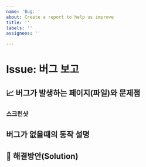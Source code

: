 ```yaml
---
name: 'Bug: '
about: Create a report to help us improve
title: ''
labels: ''
assignees: ''

---
```


# Issue: 버그 보고

## 📈 버그가 발생하는 페이지(파일)와 문제점
<!-- 가능하다면 에러메세지와 몇번째 파일에서 에러가 발생했는지 기술해주세요. (에러코드 복붙해도됨) -->

### 스크린샷
<!-- 가능하다면 스크린샷도 추가해주세요 github issue는 drag and drop을 지원합니다. -->

## 버그가 없을때의 동작 설명
<!-- 본인이 구현한 기능이 아니라면 생략 가능합니다. -->

## 🏀 해결방안(Solution)
<!-- 이 또한 잘 모르겠다면 생략 가능하고 버그를 제보해준다고 생각해주세요. -->
